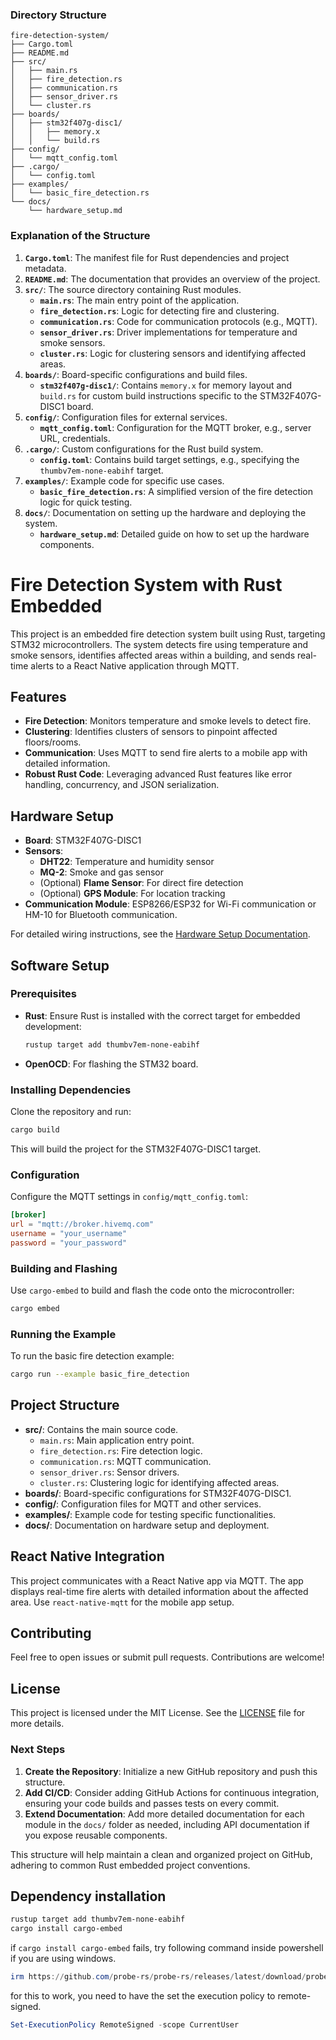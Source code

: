 

### Directory Structure

```
fire-detection-system/
├── Cargo.toml
├── README.md
├── src/
│   ├── main.rs
│   ├── fire_detection.rs
│   ├── communication.rs
│   ├── sensor_driver.rs
│   └── cluster.rs
├── boards/
│   ├── stm32f407g-disc1/
│   │   ├── memory.x
│   │   └── build.rs
├── config/
│   └── mqtt_config.toml
├── .cargo/
│   └── config.toml
├── examples/
│   └── basic_fire_detection.rs
└── docs/
    └── hardware_setup.md
```

### Explanation of the Structure

1. **`Cargo.toml`**: The manifest file for Rust dependencies and project metadata.
2. **`README.md`**: The documentation that provides an overview of the project.
3. **`src/`**: The source directory containing Rust modules.
   - **`main.rs`**: The main entry point of the application.
   - **`fire_detection.rs`**: Logic for detecting fire and clustering.
   - **`communication.rs`**: Code for communication protocols (e.g., MQTT).
   - **`sensor_driver.rs`**: Driver implementations for temperature and smoke sensors.
   - **`cluster.rs`**: Logic for clustering sensors and identifying affected areas.
4. **`boards/`**: Board-specific configurations and build files.
   - **`stm32f407g-disc1/`**: Contains `memory.x` for memory layout and `build.rs` for custom build instructions specific to the STM32F407G-DISC1 board.
5. **`config/`**: Configuration files for external services.
   - **`mqtt_config.toml`**: Configuration for the MQTT broker, e.g., server URL, credentials.
6. **`.cargo/`**: Custom configurations for the Rust build system.
   - **`config.toml`**: Contains build target settings, e.g., specifying the `thumbv7em-none-eabihf` target.
7. **`examples/`**: Example code for specific use cases.
   - **`basic_fire_detection.rs`**: A simplified version of the fire detection logic for quick testing.
8. **`docs/`**: Documentation on setting up the hardware and deploying the system.
   - **`hardware_setup.md`**: Detailed guide on how to set up the hardware components.


# Fire Detection System with Rust Embedded

This project is an embedded fire detection system built using Rust, targeting STM32 microcontrollers. The system detects fire using temperature and smoke sensors, identifies affected areas within a building, and sends real-time alerts to a React Native application through MQTT.

## Features

- **Fire Detection**: Monitors temperature and smoke levels to detect fire.
- **Clustering**: Identifies clusters of sensors to pinpoint affected floors/rooms.
- **Communication**: Uses MQTT to send fire alerts to a mobile app with detailed information.
- **Robust Rust Code**: Leveraging advanced Rust features like error handling, concurrency, and JSON serialization.

## Hardware Setup

- **Board**: STM32F407G-DISC1
- **Sensors**:
  - **DHT22**: Temperature and humidity sensor
  - **MQ-2**: Smoke and gas sensor
  - (Optional) **Flame Sensor**: For direct fire detection
  - (Optional) **GPS Module**: For location tracking
- **Communication Module**: ESP8266/ESP32 for Wi-Fi communication or HM-10 for Bluetooth communication.

For detailed wiring instructions, see the [Hardware Setup Documentation](docs/hardware_setup.md).

## Software Setup

### Prerequisites

- **Rust**: Ensure Rust is installed with the correct target for embedded development:
  ```sh
  rustup target add thumbv7em-none-eabihf
  ```
- **OpenOCD**: For flashing the STM32 board.

### Installing Dependencies

Clone the repository and run:

```sh
cargo build
```

This will build the project for the STM32F407G-DISC1 target.

### Configuration

Configure the MQTT settings in `config/mqtt_config.toml`:

```toml
[broker]
url = "mqtt://broker.hivemq.com"
username = "your_username"
password = "your_password"
```

### Building and Flashing

Use `cargo-embed` to build and flash the code onto the microcontroller:

```sh
cargo embed
```

### Running the Example

To run the basic fire detection example:

```sh
cargo run --example basic_fire_detection
```

## Project Structure

- **src/**: Contains the main source code.
  - `main.rs`: Main application entry point.
  - `fire_detection.rs`: Fire detection logic.
  - `communication.rs`: MQTT communication.
  - `sensor_driver.rs`: Sensor drivers.
  - `cluster.rs`: Clustering logic for identifying affected areas.
- **boards/**: Board-specific configurations for STM32F407G-DISC1.
- **config/**: Configuration files for MQTT and other services.
- **examples/**: Example code for testing specific functionalities.
- **docs/**: Documentation on hardware setup and deployment.

## React Native Integration

This project communicates with a React Native app via MQTT. The app displays real-time fire alerts with detailed information about the affected area. Use `react-native-mqtt` for the mobile app setup.

## Contributing

Feel free to open issues or submit pull requests. Contributions are welcome!

## License

This project is licensed under the MIT License. See the [LICENSE](LICENSE) file for more details.


### Next Steps

1. **Create the Repository**: Initialize a new GitHub repository and push this structure.
2. **Add CI/CD**: Consider adding GitHub Actions for continuous integration, ensuring your code builds and passes tests on every commit.
3. **Extend Documentation**: Add more detailed documentation for each module in the `docs/` folder as needed, including API documentation if you expose reusable components.

This structure will help maintain a clean and organized project on GitHub, adhering to common Rust embedded project conventions.




## Dependency installation

```bash
rustup target add thumbv7em-none-eabihf
cargo install cargo-embed

```


if ``cargo install cargo-embed`` fails, try following command inside powershell if you are using windows.
```powershell
irm https://github.com/probe-rs/probe-rs/releases/latest/download/probe-rs-tools-installer.ps1 | iex
```


for this to work, you need to have the set the execution policy to remote-signed.

```powershell
Set-ExecutionPolicy RemoteSigned -scope CurrentUser
```


